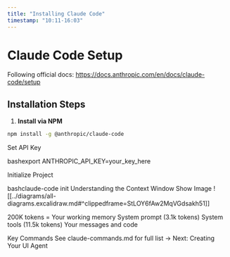 ```yaml
---
title: "Installing Claude Code"
timestamp: "10:11-16:03"
---
```


# Claude Code Setup

Following official docs: https://docs.anthropic.com/en/docs/claude-code/setup

## Installation Steps

1. **Install via NPM**
```bash
npm install -g @anthropic/claude-code
```

Set API Key

bashexport ANTHROPIC_API_KEY=your_key_here

Initialize Project

bashclaude-code init
Understanding the Context Window
Show Image
![[../diagrams/all-diagrams.excalidraw.md#^clippedframe=StLOY6fAw2MqVGdsakh51]]

200K tokens = Your working memory
System prompt (3.1k tokens)
System tools (11.5k tokens)
Your messages and code

Key Commands
See claude-commands.md for full list
→ Next: Creating Your UI Agent